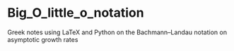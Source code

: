 # Big_O_little_o_notation
Greek notes using LaTeX and Python on the Bachmann–Landau notation on asymptotic growth rates
